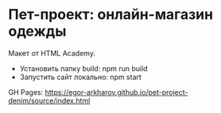 # Пет-проект: онлайн-магазин одежды
Макет от HTML Academy.

* Установить папку build: npm run build
* Запустить сайт локально: npm start

GH Pages: https://egor-arkharov.github.io/pet-project-denim/source/index.html
